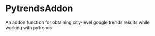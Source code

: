 # PytrendsAddon
An addon function for obtaining city-level google trends results while working with pytrends
